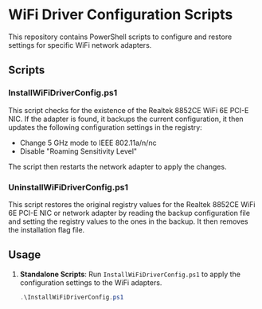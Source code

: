 # WiFi Driver Configuration Scripts

This repository contains PowerShell scripts to configure and restore settings for specific WiFi network adapters.

## Scripts

### InstallWiFiDriverConfig.ps1

This script checks for the existence of the Realtek 8852CE WiFi 6E PCI-E NIC. If the adapter is found, it backups the current configuration, it then updates the following configuration settings in the registry:

  - Change 5 GHz mode to IEEE 802.11a/n/nc
  - Disable "Roaming Sensitivity Level"


The script then restarts the network adapter to apply the changes.

### UninstallWiFiDriverConfig.ps1

This script restores the original registry values for the Realtek 8852CE WiFi 6E PCI-E NIC or network adapter by reading the backup configuration file and setting the registry values to the ones in the backup. It then removes the installation flag file.

## Usage

1. **Standalone Scripts**:
   Run `InstallWiFiDriverConfig.ps1` to apply the configuration settings to the WiFi adapters.

   ```powershell
   .\InstallWiFiDriverConfig.ps1
